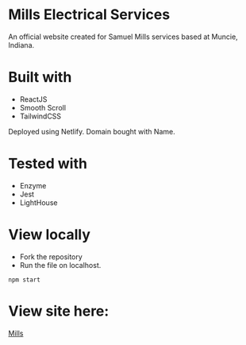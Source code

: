 # Mills Electrical Services 

An official website created for Samuel Mills services based at Muncie, Indiana. 

# Built with

- ReactJS
- Smooth Scroll
- TailwindCSS

Deployed using Netlify. Domain bought with Name.

# Tested with

- Enzyme
- Jest
- LightHouse

# View locally

- Fork the repository
- Run the file on localhost.

`npm start` 

# View site here:

[Mills](https://mills-electric-service.com/)